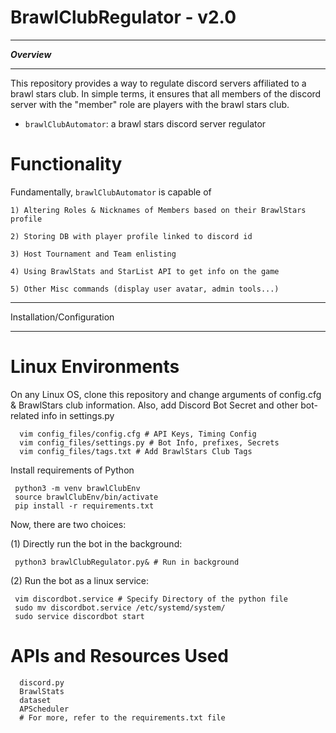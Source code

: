 # BrawlClubRegulator - v2.0

********
***Overview***
********

This repository provides a way to regulate discord servers affiliated to a brawl stars club. In simple terms, it ensures
that all members of the discord server with the "member" role are players with the brawl stars club.

- ``brawlClubAutomator``: a brawl stars discord server regulator
 

Functionality
=====

Fundamentally, ``brawlClubAutomator`` is capable of 
    
    1) Altering Roles & Nicknames of Members based on their BrawlStars profile 
  
    2) Storing DB with player profile linked to discord id
    
    3) Host Tournament and Team enlisting
    
    4) Using BrawlStats and StarList API to get info on the game
    
    5) Other Misc commands (display user avatar, admin tools...)


************
Installation/Configuration
************

Linux Environments
==========================

On any Linux OS, clone this repository and change arguments of config.cfg & 
BrawlStars club information. Also, add Discord Bot Secret and other bot-related info 
in settings.py

      vim config_files/config.cfg # API Keys, Timing Config
      vim config_files/settings.py # Bot Info, prefixes, Secrets
      vim config_files/tags.txt # Add BrawlStars Club Tags
      

Install requirements of Python
    
     python3 -m venv brawlClubEnv
     source brawlClubEnv/bin/activate
     pip install -r requirements.txt
     
Now, there are two choices: 

(1) Directly run the bot in the background:
     
     python3 brawlClubRegulator.py& # Run in background
     
(2) Run the bot as a linux service:

     vim discordbot.service # Specify Directory of the python file 
     sudo mv discordbot.service /etc/systemd/system/ 
     sudo service discordbot start


APIs and Resources Used
===============
      discord.py
      BrawlStats
      dataset
      APScheduler
      # For more, refer to the requirements.txt file


